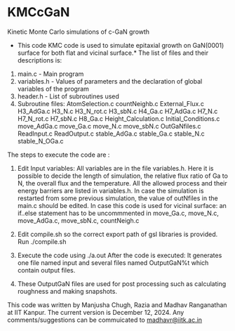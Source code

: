 # KMCcGaN
Kinetic Monte Carlo simulations of c-GaN growth
* This code KMC code is used to simulate epitaxial growth on GaN(0001) surface for both flat and vicinal surface.*
The list of files and their descriptions is:
1. main.c - Main program
2. variables.h - Values of parameters and the declaration of global variables of the program
3. header.h - List of subroutines used
4. Subroutine files: 
AtomSelection.c
countNeighb.c
External_Flux.c
H3_AdGa.c
H3_N.c
H3_N_rot.c
H3_sbN.c
H4_Ga.c
H7_AdGa.c
H7_N.c
H7_N_rot.c
H7_sbN.c
H8_Ga.c
Height_Calculation.c
Initial_Conditions.c
move_AdGa.c
move_Ga.c
move_N.c
move_sbN.c
OutGaNfiles.c
ReadInput.c
ReadOutput.c
stable_AdGa.c
stable_Ga.c
stable_N.c
stable_N_OGa.c



The steps to execute the code are : 

1. Edit Input variables: All variables are in the file variables.h. Here it is possible to decide the length of simulation, the relative flux ratio of Ga to N, the overall flux and the temperature.  All the allowed process and their energy barriers are listed in variables.h. 
 In case the simulation is restarted from some previous simulation, the value of outNfiles in the main.c should be edited.
 In case this code is used for vicinal surface: an if..else statement has to be uncommmented in move_Ga.c, move_N.c, move_AdGa.c, move_sbN.c, countNeigh.c 
 
2. Edit compile.sh  so the correct export path of gsl libraries is provided. Run ./compile.sh

3. Execute the code using ./a.out After the code is executed: It generates one file named input and several files named OutputGaN%t which contain output files.

4. These OutputGaN files are used for post processing such as calculating roughness and making snapshots.


This code was written by Manjusha Chugh, Razia and Madhav Ranganathan at IIT Kanpur. The current version is December 12, 2024. Any comments/suggestions can be commuicated to madhavr@iitk.ac.in 
